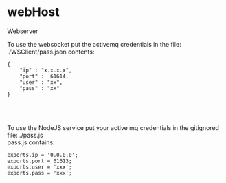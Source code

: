 # webHost
Webserver


To use the websocket put the activemq credentials in the file: ./WSClient/pass.json 
contents:
```
{
	"ip" : "x.x.x.x",
	"port" :  61614,
	"user" : "xx",
	"pass" : "xx"
}

```


<br />
<br />



To use the NodeJS service 
put your active mq credentials in the gitignored file: ./pass.js
<br />
pass.js contains: <br />
```
exports.ip = '0.0.0.0';  
exports.port = 61613;
exports.user = 'xxx';  
exports.pass = 'xxx';  
```

